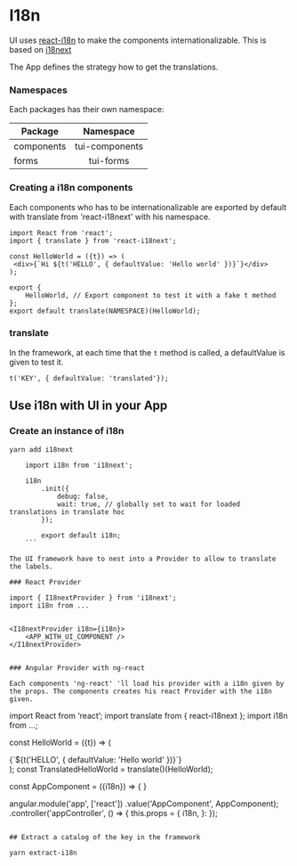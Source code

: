 # I18n

UI uses [react-i18n](https://react.i18next.com/) to make the components internationalizable. This is based on [i18next](https://www.i18next.com/)

The App defines the strategy how to get the translations.

### Namespaces

Each packages has their own namespace:

| Package        | Namespace     |
| ------------- 	|:-------------:|
| components      | tui-components |
| forms      			| tui-forms      |

### Creating a i18n components

Each components who has to be internationalizable are exported by default with translate from 'react-i18next' with his namespace.

```
import React from 'react';
import { translate } from 'react-i18next';

const HelloWorld = ({t}) => (
 <div>{`Hi ${t('HELLO', { defaultValue: 'Hello world' })}`}</div>
);

export {
	HelloWorld, // Export component to test it with a fake t method
};
export default translate(NAMESPACE)(HelloWorld);

```

### translate

In the framework, at each time that the `t` method is called, a defaultValue is given to test it.

```
t('KEY', { defaultValue: 'translated'});

```

## Use i18n with UI in your App

### Create an instance of i18n
`yarn add i18next`

```
	import i18n from 'i18next';

	i18n
		.init({
			debug: false,
			wait: true, // globally set to wait for loaded translations in translate hoc
		});

		export default i18n;
	```

The UI framework have to nest into a Provider to allow to translate the labels.

### React Provider

```
	import { I18nextProvider } from 'i18next';
	import i18n from ...


	<I18nextProvider i18n={i18n}>
		<APP_WITH_UI_COMPONENT />
	</I18nextProvider>
```

### Angular Provider with ng-react

Each components 'ng-react' 'll load his provider with a i18n given by the props. The components creates his react Provider with the i18n given.

```
import React from ‘react’;
import translate from { react-i18next };
import i18n from ...;

const HelloWorld = ({t}) => (
 <div>{`${t('HELLO', { defaultValue: 'Hello world' })}`}</div>
);
const TranslatedHelloWorld = translate()(HelloWorld);

const AppComponent = ({i18n}) => {
	<I18nextProvider i18n={i18n}>
		<TranslatedHelloWorld></TranslatedHelloWorld>
	</I18nextProvider>
}

angular.module('app', ['react'])
	.value('AppComponent', AppComponent);
  .controller('appController', () => {
    this.props = {
			i18n,
		}:
  });

<react-component name="AppComponent" props="$ctrl.props"></react-component>

```

## Extract a catalog of the key in the framework

yarn extract-i18n

